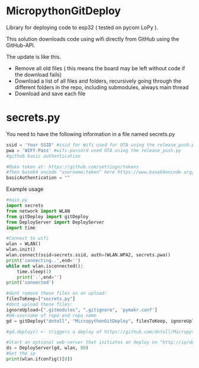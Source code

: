 # MicropythonGitDeploy

Library for deploying code to esp32 ( tested on pycom LoPy ).

This solution downloads code using wifi directly from GitHub using the GitHub-API.

The update is like this.
 * Remove all old files ( this means the board may be left without code if the download fails)
 * Download a list of all files and folders, recursively going through the different folders in the repo, including submodules, always main thread
 * Download and save each file

# secrets.py


You need to have the following information in a file named secrets.py
```python
ssid = 'Your SSID' #ssid for Wifi used for OTA using the release_push.py
pwa = 'WIFY-Pass' #wifi-passord used OTA using the release_push.py
#github basic authentication 

#Make token at: https://github.com/settings/tokens
#Then base64 encode "username:token" here https://www.base64encode.org/
basicAuthentication = ""
```

Example usage 

```python 
#main.py
import secrets
from network import WLAN
from gitDeploy import gitDeploy
from DeployServer import DeployServer
import time

#Connect to wifi
wlan = WLAN()
wlan.init()
wlan.connect(ssid=secrets.ssid, auth=(WLAN.WPA2, secrets.pwa))
print('connecting..',end='')
while not wlan.isconnected():
    time.sleep(1)
    print('.',end='')
print('connected')

#dont remove these files on an upload:
filesToKeep=["secrets.py"]
#dont upload these files:
ignoreUpload=[".gitmodules", ".gitignore", 'pymakr.conf']
#GH-username of repo and repo name
gd = gitDeploy("dntoll", "MicropythonGitDeploy", filesToKeep, ignoreUpload)

#gd.deploy() <- triggers a deploy of https://github.com/dntoll/MicropythonGitDeploy

#Start an optional web-server that initiates an deploy on "http://ip/deploy
ds = DeployServer(gd, wlan, 80)
#Get the ip
print(wlan.ifconfig()[0])